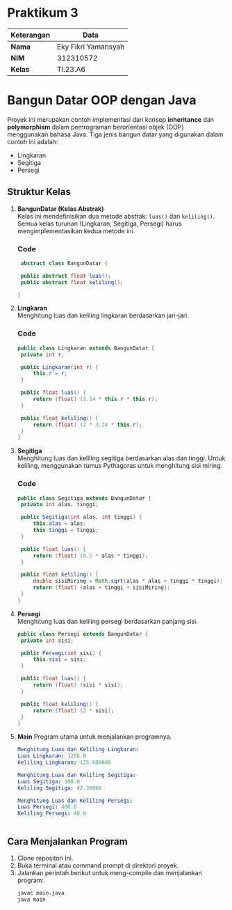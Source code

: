 # Praktikum 3

| Keterangan | Data                |
| ---------- | ------------------- |
| **Nama**   | Eky Fikri Yamansyah |
| **NIM**    | 312310572           |
| **Kelas**  | TI.23.A6            |

# Bangun Datar OOP dengan Java

Proyek ini merupakan contoh implementasi dari konsep **inheritance** dan **polymorphism** dalam pemrograman berorientasi objek (OOP) menggunakan bahasa Java. Tiga jenis bangun datar yang digunakan dalam contoh ini adalah:
- Lingkaran
- Segitiga
- Persegi

## Struktur Kelas

1. **BangunDatar (Kelas Abstrak)**  
   Kelas ini mendefinisikan dua metode abstrak: `luas()` dan `keliling()`. Semua kelas turunan (Lingkaran, Segitiga, Persegi) harus mengimplementasikan kedua metode ini.
   ### Code
   ```java
    abstract class BangunDatar {
   
    public abstract float luas();
    public abstract float keliling();
   
   }
   ```

3. **Lingkaran**  
   Menghitung luas dan keliling lingkaran berdasarkan jari-jari.
   ### Code
   ```java
   public class Lingkaran extends BangunDatar {
    private int r;

    public Lingkaran(int r) {
        this.r = r;
    }

    public float luas() {
        return (float) (3.14 * this.r * this.r);
    }

    public float keliling() {
        return (float) (2 * 3.14 * this.r);
    }
   }
   ```


5. **Segitiga**  
   Menghitung luas dan keliling segitiga berdasarkan alas dan tinggi. Untuk keliling, menggunakan rumus Pythagoras untuk menghitung sisi miring.
   ### Code
   ```java
   public class Segitiga extends BangunDatar {
    private int alas, tinggi;

    public Segitiga(int alas, int tinggi) {
        this.alas = alas;
        this.tinggi = tinggi;
    }

    public float luas() {
        return (float) (0.5 * alas * tinggi);
    }

    public float keliling() {
        double sisiMiring = Math.sqrt(alas * alas + tinggi * tinggi);
        return (float) (alas + tinggi + sisiMiring);
    }
   }
   ```

7. **Persegi**  
   Menghitung luas dan keliling persegi berdasarkan panjang sisi.
   ```java
   public class Persegi extends BangunDatar {
    private int sisi;

    public Persegi(int sisi) {
        this.sisi = sisi;
    }

    public float luas() {
        return (float) (sisi * sisi);
    }

    public float keliling() {
        return (float) (2 * sisi);
    }
   }
   ```

8. **Main**
   Program utama untuk menjalankan programnya.
   ```yaml
   Menghitung Luas dan Keliling Lingkaran:
   Luas Lingkaran: 1256.0
   Keliling Lingkaran: 125.600006

   Menghitung Luas dan Keliling Segitiga:
   Luas Segitiga: 100.0
   Keliling Segitiga: 42.36068

   Menghitung Luas dan Keliling Persegi:
   Luas Persegi: 400.0
   Keliling Persegi: 40.0



## Cara Menjalankan Program

1. Clone repositori ini.
2. Buka terminal atau command prompt di direktori proyek.
3. Jalankan perintah berikut untuk meng-compile dan menjalankan program:
   ```bash
   javac main.java
   java main
